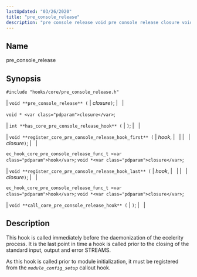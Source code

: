 ```yaml
---
lastUpdated: "03/26/2020"
title: "pre_console_release"
description: "pre console release void pre console release closure void closure int has core pre console release hook void register core pre console release hook first hook closure ec hook core pre console release func t hook void closure void register core pre console release hook last hook closure ec hook..."
---
```


<a name="hooks.core.pre_console_release"></a> 
## Name

pre_console_release

## Synopsis

`#include "hooks/core/pre_console_release.h"`

| `void **pre_console_release** (` | <var class="pdparam">closure</var>`)`; |   |

`void * <var class="pdparam">closure</var>`;

| `int **has_core_pre_console_release_hook** (` | `)`; |   |

| `void **register_core_pre_console_release_hook_first** (` | <var class="pdparam">hook</var>, |   |
|   | <var class="pdparam">closure</var>`)`; |   |

`ec_hook_core_pre_console_release_func_t <var class="pdparam">hook</var>`;
`void *<var class="pdparam">closure</var>`;

| `void **register_core_pre_console_release_hook_last** (` | <var class="pdparam">hook</var>, |   |
|   | <var class="pdparam">closure</var>`)`; |   |

`ec_hook_core_pre_console_release_func_t <var class="pdparam">hook</var>`;
`void *<var class="pdparam">closure</var>`;

| `void **call_core_pre_console_release_hook** (` | `)`; |   |

<a name="idp32618176"></a> 
## Description

This hook is called immediately before the daemonization of the ecelerity process. It is the last point in time a hook is called prior to the closing of the standard input, output and error STREAMS.

As this hook is called prior to module initialization, it must be registered from the *`module_config_setup`* callout hook.